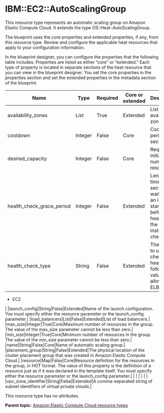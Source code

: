 # IBM::EC2::AutoScalingGroup

This resource type represents an automatic scaling group on Amazon Elastic Compute Cloud. It extends the type OS::Heat::AutoScalingGroup.

The blueprint uses the core properties and extended properties, if any, from this resource type. Review and configure the applicable heat resources that apply to your configuration information.

In the blueprint designer, you can configure the properties that the following table includes. Properties are listed as either “core” or “extended.” Each type of property is located in separate sections of the heat resource that you can view in the blueprint designer. You set the core properties in the properties section and set the extended properties in the metadata section of the blueprint.

|Name|Type|Required|Core or extended|Description|
|----|----|--------|----------------|-----------|
|availability\_zones|List|True|Extended|List of availability zones.|
|cooldown|Integer|False|Core|Cooldown period, in seconds.|
|desired\_capacity|Integer|False|Core|Requested initial number of resources.|
|health\_check\_grace\_period|Integer|False|Extended|Length of time, in seconds, to wait after an instance starts before the health of the instance is checked.|
|health\_check\_type|String|False|Extended|The service to use to check health. The following values are allowed:-   ELB
-   EC2

|
|launch\_config|String|False|Extended|Name of the launch configuration. You must specify either the resource parameter or the launch\_config parameter.|
|load\_balancers|List|False|Extended|List of load balancers.|
|max\_size|Integer|True|Core|Maximum number of resources in the group. The value of the max\_size parameter cannot be less than zero.|
|min\_size|Integer|True|Core|Minimum number of resources in the group. The value of the min\_size parameter cannot be less than zero.|
|name|String|False|Core|Name of automatic scaling group.|
|placement\_group|String|False|Extended|The physical location of the cluster placement group that was created in Amazon Elastic Compute Cloud.|
|resource|Map|False|Core|Resource definition for the resources in the group, in HOT format. The value of this property is the definition of a resource just as if it was declared in the template itself. You must specify either the resource parameter or the launch\_config parameter.|
| | | | | |
|vpc\_zone\_identifier|String|False|Extended|A comma-separated string of subnet identifiers of virtual private clouds.|

This resource type has no attributes.

**Parent topic:** [Amazon Elastic Compute Cloud resource types](../../com.ibm.edt.heat.reference.doc/topics/ref_heat_types_ec2_ov.md)

